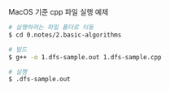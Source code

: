 MacOS 기준 cpp 파일 실행 예제


```sh
# 실행하려는 파일 폴더로 이동
$ cd 0.notes/2.basic-algorithms

# 빌드
$ g++ -o 1.dfs-sample.out 1.dfs-sample.cpp

# 실행
$ .dfs-sample.out
```